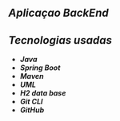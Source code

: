 ## *Aplicaçao BackEnd*

## *Tecnologias usadas*

- _**Java**_
- _**Spring Boot**_
- _**Maven**_
- _**UML**_
- _**H2 data base**_
- _**Git CLI**_
- _**GitHub**_

